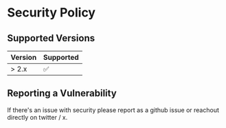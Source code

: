 # Security Policy

## Supported Versions

| Version | Supported          |
| ------- | ------------------ |
| > 2.x   | :white_check_mark: |

## Reporting a Vulnerability

If there's an issue with security please report as a github issue or reachout directly on twitter / x. 
